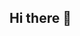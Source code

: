 ## Hi there 👋

<!--
I’m Shane Dean

*Aspiring Web & Mobile Developer | Code Explorer | UI/UX Enthusiast*

============

Who Am I?

🎓 A BSIT student at  Laguna State Polytechnic University, passionate about building things that live on the web and in your pocket.
💻 Currently diving deep into Python, Flask, SQL, Flutter, and Dart one project at a time.
🎯 On a mission to become a skilled Web & Mobile App Developer who blends functionality with great design.

===========

What I Can Do

💬 Languages:
Python  • Dart • SQL

🛠 Frameworks & Tools:
Flask • Flutter • Git • GitHub

🧠 Other Skills:
Database Design • Web Dev Fundamentals • Clean Code Practices

==============

What I’m Working On

📚 Learning how to master version control with Git & GitHub
💡 Creating mini apps with Python and Flutter 
🔍 Exploring new concepts in UI/UX and  Cloud Computing

==============

Let’s Connect!

💌 Email: shanenaedodiver@gmail.com

===============

Fun Fact:

I believe that the best way to learn is by building. Every error I debug is one step closer to mastery. 
-->
